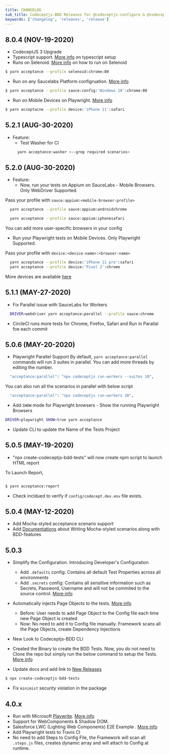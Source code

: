 ```yaml
---
title: CHANGELOG
sub_title: Codeceptjs-BDD Releases for @codeceptjs-configure & @codeceptjs-saucelabs
keywords: ['changelog', 'releases', 'release']
---
```


## 8.0.4 (NOV-19-2020)

- CodeceptJS 3 Upgrade
- Typescript support. [More info](https://codecept.io/typescript/#typescript) on typescript setup
- Runs on Selenoid. [More info](http://gkushang.github.io/03-02-run-on-selenoid/3-run-on-selenoid/) on how to run on Selenoid

```bash
$ yarn acceptance --profile selenoid:chrome:80
```

- Run on any Saucelabs Platform configruation. [More info](http://gkushang.github.io/03-02-run-on-saucelabs/3-run-on-saucelabs/)

```bash
$ yarn acceptance --profile sauce:config:'Windows 10':chrome:80
```

- Run on Mobile Devices on Playwright. [More info](http://gkushang.github.io/03-03-playwright/1-run-with-playwright/)

```bash
$ yarn acceptacne --profile device:'iPhone 11':safari
```

## 5.2.1 (AUG-30-2020)

- Feature:
  - Test Washer for CI
  ```bash
    yarn acceptance:washer <--grep required scenarios>
  ```

## 5.2.0 (AUG-30-2020)

- Feature:
  - Now, run your tests on Appium on SauceLabs - Mobile Browsers. Only WebDriver Supported.

Pass your profile with `sauce:appium:<mobile-browser-profile>`

```bash
  yarn acceptance --profile sauce:appium:androidchrome

  yarn acceptance --profile sauce:appium:iphonesafari
```

You can add more user-specific browsers in your config

- Run your Playwright tests on Mobile Devices. Only Playwright Supported.

Pass your profile with `device:<device-name>:<browser-name>`

```bash
  yarn acceptance --profile device:'iPhone 11 pro':safari
  yarn acceptance --profile device:'Pixel 2':chrome
```

More devices are available [here](https://github.com/microsoft/playwright/blob/master/src/server/deviceDescriptors.ts)

## 5.1.1 (MAY-27-2020)

- Fix Parallel issue with SauceLabs for Workers

```bash
  DRIVER=webdriver yarn acceptance:parallel --profile sauce:chrome
```

- CircleCI runs more tests for Chrome, Firefox, Safari and Run in Parallal foe each commit

## 5.0.6 (MAY-20-2020)

- Playwright Parallel Support
  By default, `yarn acceptance:parallel` commands will run 3 suites in parallel. You can add more threads by editing the number.

```bash
  "acceptance:parallel": "npx codeceptjs run-workers --suites 10",
```

You can also run all the scenarios in parallel with below script

```bash
  "acceptance:parallel": "npx codeceptjs run-workers 10",
```

- Add `SHOW` mode for Playwright browsers - Show the running Playwright Browsers

```bash
DRIVER=playwright SHOW=true yarn acceptance
```

- Update CLI to update the Name of the Tests Project

## 5.0.5 (MAY-19-2020)

- "npx create-codeceptjs-bdd-tests" will now create npm script to launch HTML report

To Launch Report,

```bash

$ yarn acceptance:report

```

- Check incldued to verify if `config/codecept.dev.env` file exists.

## 5.0.4 (MAY-12-2020)

- Add Mocha-styled acceptance scenario support
- Add [Documentations](https://gkushang.github.io/03-mocha-styled/1-mocha-style/) about Writing Mocha-styled scenarios along with BDD-features

## 5.0.3

- Simplify the Configuration. Introducing Developer's Configuration
  - Add `.defaults` config: Contains all default Test Properties across all environments
  - Add `.secrets` config: Contains all sensitive information such as Secrets, Password, Username and will not be commited to the source control. [More info](http://localhost:8981/04-configurations/1-env-variables/)
- Automatically injects Page Objects to the tests. [More info](http://localhost:8981/05-page-objects/3-naming-conventions/)

  - Before: User needs to add Page Object to the Config file each time new Page Object is created
  - Now: No need to add it to Config file manually. Framework scans all the Page Objects, create Dependency Injections

- New Look to Codeceptjs-BDD CLI
- Created the Binary to create the BDD Tests. Now, you do not need to Clone the repo but simply run the below command to setup the Tests. [More info](https://gkushang.github.io/01-getting-started/1-quick-start/)
- Update docs and add link to [New Releases](/CHANGELOG/)

```bash
$ npx create-codeceptjs-bdd-tests
```

- Fix `minimist` security violation in the package

## 4.0.x

- Run with Microsoft [Playwrite](https://github.com/microsoft/playwright). [More info](https://gkushang.github.io/06-execution/6-run-with-playright/)
- Support for WebComponents & Shadow DOM.
- Salesforce LWC (Lighting Web Components) E2E Example . [More info](https://gkushang.github.io/08-salesforce-lwc/1-salesforce-lighting-web-components/)
- Add Playwright tests to Travis CI
- No need to add Steps to Config File, the Framework will scan all `.steps.js` files, creates dynamic array and will attach to Config at runtime.
